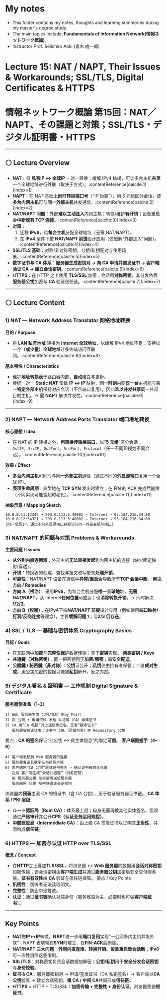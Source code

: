 #  My notes
- This folder contains my notes, thoughts and learning summaries during my master's degree study.
- The main topics include: **Fundamentals of Information Network(情報ネットワーク概論)**.
- Instructor:Prof. Seiichiro Aoki (青木 成一郎)

# Lecture 15: NAT / NAPT, Their Issues & Workarounds; SSL/TLS, Digital Certificates & HTTPS  
# 情報ネットワーク概論 第15回：NAT／NAPT、その課題と対策；SSL/TLS・デジタル証明書・HTTPS

---

## ⚪ Lecture Overview 
- **NAT**：将 **私有IP ↔ 全球IP** 一对一转换；缓解 IPv4 枯竭，可让多台主机**共享**一个全球地址进行外联（取决于方式）。:contentReference[oaicite:1]{index=1}  
- **NAPT**：在 NAT 基础上**同时转换端口号**（“IP 伪装”），用 5 元组区分会话，使**多台内网主机**可与**同一外部主机**并发通信。:contentReference[oaicite:2]{index=2}  
- **NAT/NAPT 问题**：外部**难以主动连入**内网主机；转换/维护**有开销**；设备重启会**中断现有 TCP 连接**。:contentReference[oaicite:3]{index=3}  
- **对策**：  
  1) 迁移 **IPv6**，给**每台主机**分配全球地址（无需 NAT/NAPT）。  
  2) 在 **IPv4** 条件下按 **NAT/NAPT 前提**设计应用（仅缓解“外部连入”问题）。 :contentReference[oaicite:4]{index=4}  
- **SSL/TLS 基础**：对称/非对称密钥，公钥/私钥配对与使用场景。:contentReference[oaicite:5]{index=5}  
- **数字证书与 CA 体系**：**服务器生成密钥对 → 向 CA 申请并颁发证书 → 客户端验证 CA → 建立会话密钥**。:contentReference[oaicite:6]{index=6}  
- **HTTPS**：在 HTTP 之上使用 **TLS/SSL** 加密；会话用**对称密钥**，其分发依靠**服务器公钥**加密与 **CA** 验证信任链。:contentReference[oaicite:7]{index=7}

---

## ⚪ Lecture Content 

### 1) NAT — Network Address Translator  网络地址转换
**目的 / Purpose**  
- 将 **LAN 私有地址** 转换为 **Internet 全球地址**，以缓解 IPv4 地址不足；支持以**一个（或少量）全球地址**让多终端访问互联网。:contentReference[oaicite:8]{index=8}

**基本特性 / Characteristics**  
- 维护**地址转换表**于路由器内部，**自动**建立与更新。  
- 传统一对一 **Static NAT** 仅做 **IP ↔ IP** 映射，**同一时刻**内网**仅一台**主机能与某一**特定外部主机**保持对应会话（不含端口复用），因此**难以并发共享**同一外部目的主机。→ 需 **NAPT** 解决并发性。:contentReference[oaicite:9]{index=9}

---

### 2) NAPT — Network Address **Ports** Translator  端口地址转换
**核心思想 / Idea**  
- 在 NAT 的 IP 转换之外，**再转换传输层端口**，以“**5 元组**”区分会话：  
  `DstIP, SrcIP, DstPort, SrcPort, Protocol`（任一不同即视为不同会话）。:contentReference[oaicite:10]{index=10}

**效果 / Effect**  
- **多台内网主机**可同时与**同一外部主机**通信（通过不同的**外显源端口**复用一个全球 IP）。  
- **表项生命周期**：典型地在 **TCP SYN** 发出时建立；在 **FIN** 的 ACK 完成后删除（不同实现可能含超时老化）。:contentReference[oaicite:11]{index=11}

**抽象示意 / Mapping Sketch**  
```
10.0.0.11:12345 → 203.0.113.5:40001 → Internet → 93.184.216.34:80
10.0.0.12:54321 → 203.0.113.5:40002 → Internet → 93.184.216.34:80
(同一全局IP，通过不同外显源端口并发访问同一外部主机与端口)
```

### 3) NAT/NAPT 的问题与对策 Problems & Workarounds
**主要问题 / Issues**
- **从外到内直连困难**：外部主机**无法直接发起**到内网主机的连接（缺少固定映射/穿透）。
- **开销**：转换表的创建、查找与报文改写带来**处理开销**。
- **可靠性**：NAT/NAPT 设备在通信中**异常/重启**会导致所有**TCP 会话中断**。
**解决方向 / Remedies**
- **方向 A（根治）**：采用**IPv6**，为每台主机分配**唯一全球地址**，**无需 NAT/NAPT**，从 Internet**任何位置**可直达；也**消除转换开销**。→ 同时解决**1/2/3**。
- **方向 B（权衡）**：在**IPv4**下按**NAT/NAPT 前提**设计应用（例如使用**端口映射/打洞/反向连接**等理念），主要**缓解问题 1**；但**2/3 仍存在**。

### 4) SSL / TLS — 基础与密钥体系 Cryptography Basics
**目标 / Goals**
- 在互联网中**加密**与**完整性保护**数据传输；基于**密钥**实现。
**两类密钥 / Keys**
- **共通鍵（对称密钥）**：同一把密钥用于**加密/解密**；需**安全配送**。
- **公開鍵 / 秘密鍵（非对称）**：**公钥**可公开；**私钥**仅由持有者保管；二者**成对生成**。用公钥加密的数据只能被**私钥**解开，反之亦然。

### 5) デジタル署名 & 証明書 — 工作机制 Digital Signature & Certificate
**服务器侧准备（1–3）**
```
1) Web 服务器生成 公钥/私钥（Key Pair）
2) 将 公钥 + 申请资料 发给 认证局（CA）申请证书
3) CA 用“CA 私钥”对上述信息签名，签发“数字证书”
   服务器安装该证书；证书与 CRL（吊销列表）在 Repository 公布
```
要点：**CA 的签名**保证“此公钥 ↔ 此主体信息”的绑定**可信**。
**客户端侧握手（4–6）**
```
4) 客户端发起到 Web 服务器的连接
5) 服务器发送其数字证书给客户端
6) 客户端用“CA 公钥”验证证书签名 → 确认证书有效与归属
   之后 客户端生成“会话共通鍵”（对称密钥）
   用 服务器公钥 加密后发送给服务器
   服务器用 私钥 解密获得该会话密钥
```
浏览器内**预装**主流 CA 的根证书（含 CA 公钥），用于验证服务器证书链。
**CA 体系 / PKI 层级**
- **ルート認証局（Root CA）**：体系最上层；自身无需再被其他实体签名，但须通过**严格审计**并公开**CPS（认证业务运用规程）**。
- **中間認証局（Intermediate CA）**：由上级 CA 签发证书以证明其**正当性**，共同构成**信任链**。

### 6) HTTPS — 加密与认证 HTTP over TLS/SSL
**概念 / Concept**
- 在**HTTP**之上叠加**TLS/SSL**，将浏览器 ↔ **Web 服务器**的数据用**会话对称密钥**加密传输；该会话密钥由**客户端生成**并通过**服务器公钥**加密后安全交付服务器。**证书有效性**由 **CA** 验证与信任链保障。
要点 / Key Points
- **机密性**：窃听者无法读取明文。
- **完整性**：防止中途篡改。
- **认证**：通过**证书链**确认对端身份（服务器端为主，必要时也可做**客户端证书**）。

---
## Key Points
- **NAT**做**IP↔IP**转换，**NAPT**进一步用**端口复用**实现“一公网多内主机并发外联”；NAPT 表项常在**SYN**时建立、在**FIN-ACK**后删除。
- **NAT/NAPT 三大问题**：**外到内直连难、转换开销、设备重启致会话断**；**IPv6**可一次性消除这些限制。
- **SSL/TLS**：对称密钥负责会话数据加解密；**公钥/私钥**用于**安全分发会话密钥**与**身份校验**。
- **证书 & CA**：服务器密钥对 → 申请/签发证书（CA 私钥签名）→ 客户端以**CA 公钥**验真 → 建立会话密钥。**根 CA / 中间 CA**共同形成**信任链**。
- **HTTPS** = HTTP + TLS/SSL：**加密传输 + 完整性 + 身份认证**，浏览器预装**根证书**。


